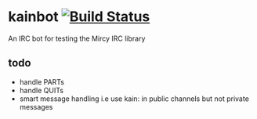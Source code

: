 # kainbot [![Build Status](https://travis-ci.org/mikeyhc/kainbot.svg?branch=master)](https://travis-ci.org/mikeyhc/kainbot)
An IRC bot for testing the Mircy IRC library

todo
----
- handle PARTs
- handle QUITs
- smart message handling i.e use kain: in public channels but not private messages
